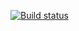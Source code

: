 [![Build status](https://ci.appveyor.com/api/projects/status/s3cki89k4ij2r7n3/branch/main?svg=true)](https://ci.appveyor.com/project/VladislavChu/patterns1-0/branch/main)
